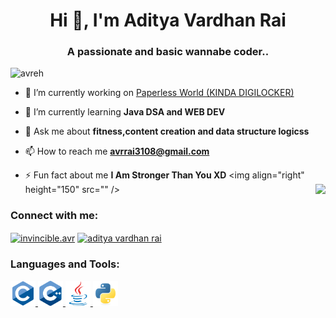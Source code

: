 <h1 align="center">Hi 👋, I'm Aditya Vardhan Rai</h1>
<h3 align="center">A passionate and basic wannabe coder..</h3>

<p align="left"> <img src="https://komarev.com/ghpvc/?username=avreh&label=Profile%20views&color=0e75b6&style=flat" alt="avreh" /> </p>

- 🔭 I’m currently working on [Paperless World (KINDA DIGILOCKER)](https://github.com/avrEH/Paperless-World)

- 🌱 I’m currently learning **Java DSA and WEB DEV**

- 💬 Ask me about **fitness,content creation and data structure logicss**

- 📫 How to reach me **avrrai3108@gmail.com**

- ⚡ Fun fact about me **I Am Stronger Than You XD** 
<img align="right" height="150" src="<img align="right" height="150" src="https://i.imgflip.com/65efzo.gif"  />"  />

<h3 align="left">Connect with me:</h3>
<p align="left">
<a href="https://instagram.com/invincible.avr" target="blank"><img align="center" src="https://raw.githubusercontent.com/rahuldkjain/github-profile-readme-generator/master/src/images/icons/Social/instagram.svg" alt="invincible.avr" height="30" width="40" /></a>
<a href="https://www.youtube.com/c/aditya vardhan rai" target="blank"><img align="center" src="https://raw.githubusercontent.com/rahuldkjain/github-profile-readme-generator/master/src/images/icons/Social/youtube.svg" alt="aditya vardhan rai" height="30" width="40" /></a>
</p>

<h3 align="left">Languages and Tools:</h3>
<p align="left"> <a href="https://www.cprogramming.com/" target="_blank" rel="noreferrer"> <img src="https://raw.githubusercontent.com/devicons/devicon/master/icons/c/c-original.svg" alt="c" width="40" height="40"/> </a> <a href="https://www.w3schools.com/cpp/" target="_blank" rel="noreferrer"> <img src="https://raw.githubusercontent.com/devicons/devicon/master/icons/cplusplus/cplusplus-original.svg" alt="cplusplus" width="40" height="40"/> </a> <a href="https://www.java.com" target="_blank" rel="noreferrer"> <img src="https://raw.githubusercontent.com/devicons/devicon/master/icons/java/java-original.svg" alt="java" width="40" height="40"/> </a> <a href="https://www.python.org" target="_blank" rel="noreferrer"> <img src="https://raw.githubusercontent.com/devicons/devicon/master/icons/python/python-original.svg" alt="python" width="40" height="40"/> </a> </p>
